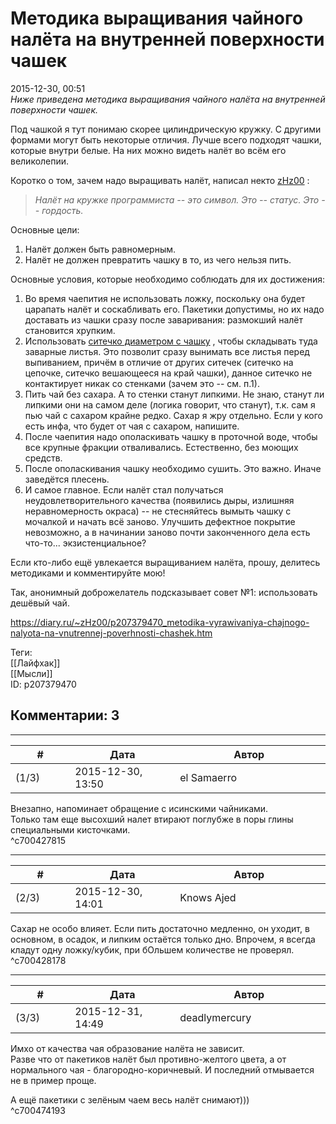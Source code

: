 Методика выращивания чайного налёта на внутренней поверхности чашек
===================================================================

  
2015-12-30, 00:51  
  *Ниже приведена методика выращивания чайного налёта на внутренней поверхности чашек.*    
   
 Под чашкой я тут понимаю скорее цилиндрическую кружку. С другими формами могут быть некоторые отличия. Лучше всего подходят чашки, которые внутри белые. На них можно видеть налёт во всём его великолепии.   
   
 Коротко о том, зачем надо выращивать налёт, написал некто  [zHz00](http://zHz00.diary.ru "Untitled")  :   
   
 
>   *Налёт на кружке программиста -- это символ. Это -- статус. Это -- гордость.*  

   
 Основные цели:   
 1. Налёт должен быть равномерным.   
 2. Налёт не должен превратить чашку в то, из чего нельзя пить.   
   
 Основные условия, которые необходимо соблюдать для их достижения:   
 1. Во время чаепития не использовать ложку, поскольку она будет царапать налёт и соскабливать его. Пакетики допустимы, но их надо доставать из чашки сразу после заваривания: размокший налёт становится хрупким.   
 2. Использовать  [ситечко диаметром с чашку](http://russian.alibaba.com/product-gs/teapot-extra-fine-mesh-tea-strainer-infuser-steeper-with-lid-and-handle-for-loose-leaf-grain-tea-cups-mugs-60280627144.html)  , чтобы складывать туда заварные листья. Это позволит сразу вынимать все листья перед выпиванием, причём в отличие от других ситечек (ситечко на цепочке, ситечко вешающееся на край чашки), данное ситечко не контактирует никак со стенками (зачем это -- см. п.1).   
 3. Пить чай без сахара. А то стенки станут липкими. Не знаю, станут ли липкими они на самом деле (логика говорит, что станут), т.к. сам я пью чай с сахаром крайне редко. Сахар я жру отдельно. Если у кого есть инфа, что будет от чая с сахаром, напишите.   
 4. После чаепития надо ополаскивать чашку в проточной воде, чтобы все крупные фракции отваливались. Естественно, без моющих средств.   
 5. После ополаскивания чашку необходимо сушить. Это важно. Иначе заведётся плесень.   
 6. И самое главное. Если налёт стал получаться неудовлетворительного качества (появились дыры, излишняя неравномерность окраса) -- не стесняйтесь вымыть чашку с мочалкой и начать всё заново. Улучшить дефектное покрытие невозможно, а в начинании заново почти законченного дела есть что-то... экзистенциальное?   
   
 Если кто-либо ещё увлекается выращиванием налёта, прошу, делитесь методиками и комментируйте мою!   
   
 Так, анонимный доброжелатель подсказывает совет №1: использовать дешёвый чай.   
  
<https://diary.ru/~zHz00/p207379470_metodika-vyrawivaniya-chajnogo-nalyota-na-vnutrennej-poverhnosti-chashek.htm>  
  
Теги:  
[[Лайфхак]]  
[[Мысли]]  
ID: p207379470  


Комментарии: 3
--------------

  


---



|         #         |              Дата              |                     Автор                     |           ID           |
| --- | --- | --- | --- |
| (1/3) | 2015-12-30, 13:50 | el Samaerro | c700427815 |

  
 Внезапно, напоминает обращение с исинскими чайниками.   
 Только там еще высохший налет втирают поглубже в поры глины специальными кисточками.   
 ^c700427815

---



|         #         |              Дата              |                     Автор                     |           ID           |
| --- | --- | --- | --- |
| (2/3) | 2015-12-30, 14:01 | Knows Ajed | c700428178 |

  
 Сахар не особо влияет. Если пить достаточно медленно, он уходит, в основном, в осадок, и липким остаётся только дно. Впрочем, я всегда кладут одну ложку/кубик, при бОльшем количестве не проверял.   
 ^c700428178

---



|         #         |              Дата              |                     Автор                     |           ID           |
| --- | --- | --- | --- |
| (3/3) | 2015-12-31, 14:49 | deadlymercury | c700474193 |

  
 Имхо от качества чая образование налёта не зависит.   
 Разве что от пакетиков налёт был противно-желтого цвета, а от нормального чая - благородно-коричневый. И последний отмывается не в пример проще.   
   
 А ещё пакетики с зелёным чаем весь налёт снимают)))   
 ^c700474193